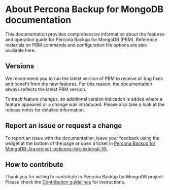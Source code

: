 # About Percona Backup for MongoDB documentation

This documentation provides comprehensive information about the features and operation guide for Percona Backup for MongoDB (PBM). Reference materials on PBM commands and configuration file options are also available here.

## Versions

We recommend you to run the latest version of PBM to receive all bug fixes and benefit from the new features. For this reason, the documentation always reflects the latest PBM version. 

To track feature changes, an additional version indication is added where a feature appeared or a change was introduced. Please also take a look at the release notes for detailed information.

## Report an issue or request a change

To report an issue with the documentation, leave your feedback using the widget at the bottom of the page or open a ticket in [Percona Backup for MongoDB Jira project :octicons-link-external-16:](https://perconadev.atlassian.net/jira/software/c/projects/PBM/issues).

## How to contribute

Thank you for willing to contribute to Percona Backup for MongoDB project. Please check the [Contribution guidelines](reference/contributig.md) for  instructions.

